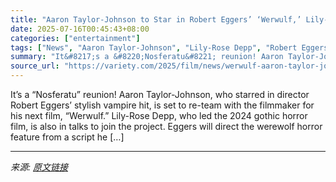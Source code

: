 ```yaml
---
title: "Aaron Taylor-Johnson to Star in Robert Eggers’ ‘Werwulf,’ Lily-Rose Depp in Talks for ‘Nosferatu’ Reunion"
date: 2025-07-16T00:45:43+08:00
categories: ["entertainment"]
tags: ["News", "Aaron Taylor-Johnson", "Lily-Rose Depp", "Robert Eggers", "Werwulf"]
summary: "It&#8217;s a &#8220;Nosferatu&#8221; reunion! Aaron Taylor-Johnson, who starred in director Robert Eggers&#8217; stylish vampire hit, is set to re-team with the filmmaker for his next film, &#8220;Wer"
source_url: "https://variety.com/2025/film/news/werwulf-aaron-taylor-johnson-lily-rose-depp-robert-eggers-1236461570/"
---
```


It&#8217;s a &#8220;Nosferatu&#8221; reunion! Aaron Taylor-Johnson, who starred in director Robert Eggers&#8217; stylish vampire hit, is set to re-team with the filmmaker for his next film, &#8220;Werwulf.&#8221; Lily-Rose Depp, who led the 2024 gothic horror film, is also in talks to join the project. Eggers will direct the werewolf horror feature from a script he [&#8230;]

---

*来源: [原文链接](https://variety.com/2025/film/news/werwulf-aaron-taylor-johnson-lily-rose-depp-robert-eggers-1236461570/)*
